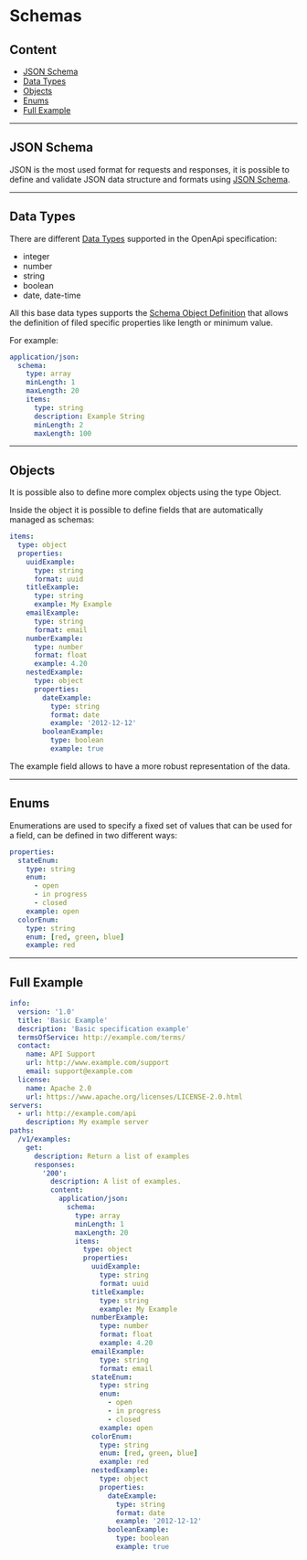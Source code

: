 # Schemas

## Content

- [JSON Schema](#json-schema)
- [Data Types](#data-types)
- [Objects](#objects)
- [Enums](#enums)
- [Full Example](#full-example)

---

## JSON Schema

JSON is the most used format for requests and responses, 
it is possible to define and validate JSON data structure and formats
using [JSON Schema](https://json-schema.org/understanding-json-schema/).

---

## Data Types

There are different [Data Types](https://github.com/OAI/OpenAPI-Specification/blob/master/versions/3.0.3.md#dataTypes)
supported in the OpenApi specification:
- integer
- number
- string
- boolean		
- date, date-time

All this base data types supports the [Schema Object Definition](https://github.com/OAI/OpenAPI-Specification/blob/master/versions/3.0.3.md#schemaObject)
that allows the definition of filed specific properties like length or minimum value.

For example:
```yaml
application/json:
  schema:
    type: array
    minLength: 1
    maxLength: 20
    items:
      type: string
      description: Example String
      minLength: 2
      maxLength: 100
```

---

## Objects

It is possible also to define more complex objects using the type Object.

Inside the object it is possible to define fields that are automatically managed as schemas:
```yaml
items:
  type: object
  properties:
    uuidExample:
      type: string
      format: uuid
    titleExample: 
      type: string
      example: My Example
    emailExample:
      type: string
      format: email
    numberExample:
      type: number
      format: float
      example: 4.20
    nestedExample:
      type: object
      properties:
        dateExample:
          type: string
          format: date
          example: '2012-12-12'
        booleanExample:
          type: boolean
          example: true
```

The example field allows to have a more robust representation of the data.

---

## Enums

Enumerations are used to specify a fixed set of values that can be used for a field,
can be defined in two different ways:
```yaml
properties:
  stateEnum:
    type: string
    enum: 
      - open
      - in progress
      - closed
    example: open
  colorEnum:
    type: string
    enum: [red, green, blue]
    example: red
```
---

## Full Example

```yaml
info:
  version: '1.0'
  title: 'Basic Example'
  description: 'Basic specification example'
  termsOfService: http://example.com/terms/
  contact:
    name: API Support
    url: http://www.example.com/support
    email: support@example.com
  license:
    name: Apache 2.0
    url: https://www.apache.org/licenses/LICENSE-2.0.html
servers: 
  - url: http://example.com/api
    description: My example server 
paths:
  /v1/examples:
    get:
      description: Return a list of examples
      responses:
        '200':
          description: A list of examples.
          content:
            application/json:
              schema:
                type: array
                minLength: 1
                maxLength: 20
                items:
                  type: object
                  properties:
                    uuidExample:
                      type: string
                      format: uuid
                    titleExample: 
                      type: string
                      example: My Example
                    numberExample:
                      type: number
                      format: float
                      example: 4.20
                    emailExample:
                      type: string
                      format: email
                    stateEnum:
                      type: string
                      enum: 
                        - open
                        - in progress
                        - closed
                      example: open
                    colorEnum:
                      type: string
                      enum: [red, green, blue]
                      example: red
                    nestedExample:
                      type: object
                      properties:
                        dateExample:
                          type: string
                          format: date
                          example: '2012-12-12'
                        booleanExample:
                          type: boolean
                          example: true
```
